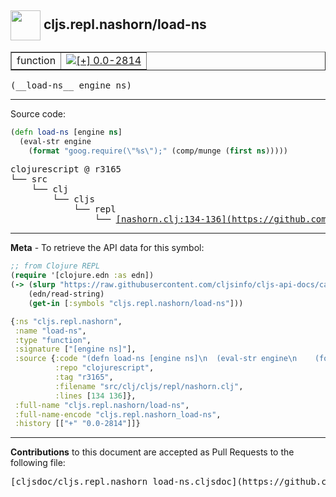 ## <img width="48px" valign="middle" src="http://i.imgur.com/Hi20huC.png"> cljs.repl.nashorn/load-ns

 <table border="1">
<tr>

<td>function</td>
<td><a href="https://github.com/cljsinfo/cljs-api-docs/tree/0.0-2814"><img valign="middle" alt="[+] 0.0-2814" src="https://img.shields.io/badge/+-0.0--2814-lightgrey.svg"></a> </td>
</tr>
</table>

 <samp>
(__load-ns__ engine ns)<br>
</samp>

---





Source code:

```clj
(defn load-ns [engine ns]
  (eval-str engine
    (format "goog.require(\"%s\");" (comp/munge (first ns)))))
```

 <pre>
clojurescript @ r3165
└── src
    └── clj
        └── cljs
            └── repl
                └── <ins>[nashorn.clj:134-136](https://github.com/clojure/clojurescript/blob/r3165/src/clj/cljs/repl/nashorn.clj#L134-L136)</ins>
</pre>


---

__Meta__ - To retrieve the API data for this symbol:

```clj
;; from Clojure REPL
(require '[clojure.edn :as edn])
(-> (slurp "https://raw.githubusercontent.com/cljsinfo/cljs-api-docs/catalog/cljs-api.edn")
    (edn/read-string)
    (get-in [:symbols "cljs.repl.nashorn/load-ns"]))
```

```clj
{:ns "cljs.repl.nashorn",
 :name "load-ns",
 :type "function",
 :signature ["[engine ns]"],
 :source {:code "(defn load-ns [engine ns]\n  (eval-str engine\n    (format \"goog.require(\\\"%s\\\");\" (comp/munge (first ns)))))",
          :repo "clojurescript",
          :tag "r3165",
          :filename "src/clj/cljs/repl/nashorn.clj",
          :lines [134 136]},
 :full-name "cljs.repl.nashorn/load-ns",
 :full-name-encode "cljs.repl.nashorn_load-ns",
 :history [["+" "0.0-2814"]]}

```

---

__Contributions__ to this document are accepted as Pull Requests to the following file:

 <pre>
[cljsdoc/cljs.repl.nashorn_load-ns.cljsdoc](https://github.com/cljsinfo/cljs-api-docs/blob/master/cljsdoc/cljs.repl.nashorn_load-ns.cljsdoc)
</pre>

